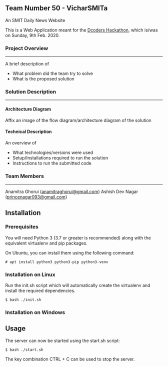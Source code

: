 ## Team Number 50 - VicharSMITa
An SMIT Daily News Website

This is a Web Application meant for the [Dcoders Hackathon](https://dcoders.info/hackathon), which is/was on Sunday, 9th Feb. 2020.

### Project Overview
----------------------------------

A brief description of 
* What problem did the team try to solve
* What is the proposed solution

### Solution Description
----------------------------------

#### Architecture Diagram

Affix an image of the flow diagram/architecture diagram of the solution

#### Technical Description

An overview of 
* What technologies/versions were used
* Setup/Installations required to run the solution
* Instructions to run the submitted code

### Team Members
----------------------------------

Anamitra Ghorui (anamitraghorui@gmail.com)
Ashish Dev Nagar (princenagar093@gmail.com)


## Installation

### Prerequisites
You will need Python 3 (3.7 or greater is recommended) along with the equivalent virtualenv and pip packages.

On Ubuntu, you can install them using the following command:
```
# apt install python3 python3-pip python3-venv
```

### Installation on Linux
Run the init.sh script which will automatically create the virtualenv and install the required dependencies.
```
$ bash ./init.sh
```

### Installation on Windows

## Usage
The server can now be started using the start.sh script:
```
$ bash ./start.sh
```
The key combination CTRL + C can be used to stop the server.
